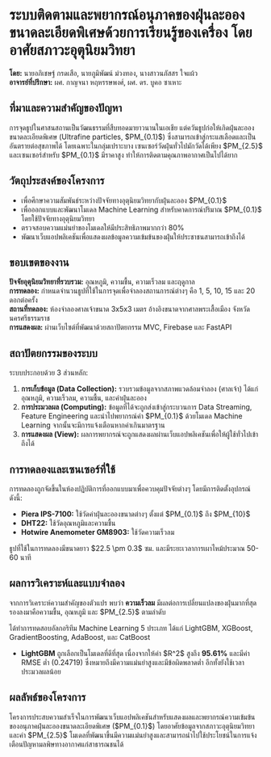 <h1>ระบบติดตามและพยากรณ์อนุภาคของฝุ่นละอองขนาดละเอียดพิเศษด้วยการเรียนรู้ของเครื่อง โดยอาศัยสภาวะอุตุนิยมวิทยา</h1>
    <p>
        <b>โดย:</b> นายอภิเชษฐ์ กรดเสือ, นายภูมิพัฒน์ ม่วงทอง, นางสาวนภัสสร ใจแผ้ว <br>
        <b>อาจารย์ที่ปรึกษา:</b> ผศ. กาญจนา หฤหรรษพงศ์, ผศ. ดร. บูคอ ซาเหาะ
    </p>
    <h2>ที่มาและความสำคัญของปัญหา</h2>
    <p>
        การจุดธูปในศาสนสถานเป็นวัฒนธรรมที่สืบทอดมายาวนานในเอเชีย  แต่ควันธูปก่อให้เกิดฝุ่นละอองขนาดละเอียดพิเศษ (Ultrafine particles, $PM_{0.1}$) ซึ่งสามารถเข้าสู่กระแสเลือดและเป็นอันตรายต่อสุขภาพได้  โดยเฉพาะในกลุ่มเปราะบาง  เซนเซอร์วัดฝุ่นทั่วไปมักวัดได้เพียง $PM_{2.5}$ และเซนเซอร์สำหรับ $PM_{0.1}$ มีราคาสูง ทำให้การติดตามคุณภาพอากาศเป็นไปได้ยาก 
    </p>
    <h2>วัตถุประสงค์ของโครงการ</h2>
    <ul>
        <li>เพื่อศึกษาความสัมพันธ์ระหว่างปัจจัยทางอุตุนิยมวิทยากับฝุ่นละออง $PM_{0.1}$ </li>
        <li>เพื่อออกแบบและพัฒนาโมเดล Machine Learning สำหรับคาดการณ์ปริมาณ $PM_{0.1}$ โดยใช้ปัจจัยทางอุตุนิยมวิทยา </li>
        <li>ตรวจสอบความแม่นยำของโมเดลให้มีประสิทธิภาพมากกว่า 80% </li>
        <li>พัฒนาเว็บแอปพลิเคชันเพื่อแสดงผลข้อมูลความเข้มข้นของฝุ่นให้ประชาชนสามารถเข้าถึงได้ </li>
    </ul>
    <h2>ขอบเขตของงาน</h2>
    <p>
        <b>ปัจจัยอุตุนิยมวิทยาที่รวบรวม:</b> อุณหภูมิ, ความชื้น, ความเร็วลม และฤดูกาล <br>
        <b>การทดลอง:</b> กำหนดจำนวนธูปที่ใช้ในการจุดเพื่อจำลองสถานการณ์ต่างๆ คือ 1, 5, 10, 15 และ 20 ดอกต่อครั้ง  <br>
        <b>สถานที่ทดลอง:</b> ห้องจำลองศาลเจ้าขนาด 3x5x3 เมตร อ้างอิงขนาดจากศาลพระเสื้อเมือง จังหวัดนครศรีธรรมราช  <br>
        <b>การแสดงผล:</b> ผ่านเว็บไซต์ที่พัฒนาด้วยสถาปัตยกรรม MVC, Firebase และ FastAPI 
    </p>
    <h2>สถาปัตยกรรมของระบบ</h2>
    <p>
        ระบบประกอบด้วย 3 ส่วนหลัก:
    </p>
    <ol>
        <li><b>การเก็บข้อมูล (Data Collection):</b> รวบรวมข้อมูลจากสภาพแวดล้อมจำลอง (ศาลเจ้า) ได้แก่ อุณหภูมิ, ความเร็วลม, ความชื้น, และค่าฝุ่นละออง </li>
        <li><b>การประมวลผล (Computing):</b> ข้อมูลที่ได้จะถูกส่งเข้าสู่กระบวนการ Data Streaming, Feature Engineering และนำไปพยากรณ์ค่า $PM_{0.1}$ ด้วยโมเดล Machine Learning จากนั้นจะมีการแจ้งเตือนหากค่าเกินมาตรฐาน </li>
        <li><b>การแสดงผล (View):</b> ผลการพยากรณ์จะถูกแสดงผลผ่านเว็บแอปพลิเคชันเพื่อให้ผู้ใช้ทั่วไปเข้าถึงได้ </li>
    </ol>
    <h2>การทดลองและเซนเซอร์ที่ใช้</h2>
    <p>
        การทดลองถูกจัดขึ้นในห้องปฏิบัติการที่ออกแบบมาเพื่อควบคุมปัจจัยต่างๆ โดยมีการติดตั้งอุปกรณ์ดังนี้:
    </p>
    <ul>
        <li><b>Piera IPS-7100:</b> ใช้วัดค่าฝุ่นละอองขนาดต่างๆ ตั้งแต่ $PM_{0.1}$ ถึง $PM_{10}$ </li>
        <li><b>DHT22:</b> ใช้วัดอุณหภูมิและความชื้น </li>
        <li><b>Hotwire Anemometer GM8903:</b> ใช้วัดความเร็วลม </li>
    </ul>
    <p>
        ธูปที่ใช้ในการทดลองมีขนาดยาว $22.5 \pm 0.3$ ซม. และมีระยะเวลาการเผาไหม้ประมาณ 50-60 นาที 
    </p>
     <h2>ผลการวิเคราะห์และแบบจำลอง</h2>
    <p>
        จากการวิเคราะห์ความสำคัญของตัวแปร พบว่า <b>ความเร็วลม</b> มีผลต่อการเปลี่ยนแปลงของฝุ่นมากที่สุด รองลงมาคือความชื้น, อุณหภูมิ และ $PM_{2.5}$ ตามลำดับ
    </p>
    <p>
        ได้ทำการทดสอบอัลกอริทึม Machine Learning 5 ประเภท ได้แก่ LightGBM, XGBoost, GradientBoosting, AdaBoost, และ CatBoost
    </p>
    <ul>
        <li><b>LightGBM</b> ถูกเลือกเป็นโมเดลที่ดีที่สุด เนื่องจากให้ค่า $R^2$ สูงถึง <b>95.61%</b> และมีค่า RMSE ต่ำ (0.24719) ซึ่งหมายถึงมีความแม่นยำสูงและมีข้อผิดพลาดต่ำ  อีกทั้งยังใช้เวลาประมวลผลน้อย </li>
    </ul>
    <h2>ผลลัพธ์ของโครงการ</h2>
    <p>
        โครงการประสบความสำเร็จในการพัฒนาเว็บแอปพลิเคชันสำหรับแสดงผลและพยากรณ์ความเข้มข้นของอนุภาคฝุ่นละอองขนาดละเอียดพิเศษ ($PM_{0.1}$) โดยอาศัยข้อมูลจากสภาวะอุตุนิยมวิทยาและค่า $PM_{2.5}$  โมเดลที่พัฒนาขึ้นมีความแม่นยำสูงและสามารถนำไปใช้ประโยชน์ในการแจ้งเตือนปัญหามลพิษทางอากาศแก่สาธารณชนได้ 
    </p>
